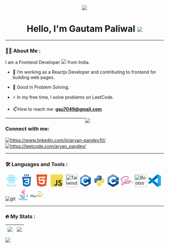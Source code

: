 <div id="header" align="center">
  <img src="https://cdn.dribbble.com/users/6132523/screenshots/15260006/media/ef3c7e97aa664b60f13f99610815222e.jpg" width="300"/>
<!--   <img src="https://komarev.com/ghpvc/?username=huzaifmalik786&style=flat-square&color=blue" alt=""/> -->
  <h1>
  Hello, I'm Gautam Paliwal
  <img src="https://media.giphy.com/media/hvRJCLFzcasrR4ia7z/giphy.gif" width="30px"/>
</h1>
</div>

---

### :man_technologist: About Me :

I am a Frontend Developer <img src="https://media.giphy.com/media/WUlplcMpOCEmTGBtBW/giphy.gif" width="30"> from India.
- :telescope: I’m working as a Reactjs Developer and contributing to frontend for building web pages.

- :seedling: Good in Problem Solving.

- :zap: In my free time, I solve problems on LeetCode.


- :mailbox:How to reach me: **gau7049@gmail.com**
<img align="right" src="https://cdn.filestackcontent.com/efbSR18hT5uRKuo0zoMA" width="250"/>

---

<h3 align="left">Connect with me:</h3>
<p align="left">
<a href="https://www.linkedin.com/in/gautampaliwal/" target="blank"><img align="center" src="https://raw.githubusercontent.com/rahuldkjain/github-profile-readme-generator/master/src/images/icons/Social/linked-in-alt.svg" alt="https://www.linkedin.com/in/aryan-pandey10/" height="30" width="40" /></a>
<a href="https://leetcode.com/gautam_49/" target="blank"><img align="center" src="https://raw.githubusercontent.com/rahuldkjain/github-profile-readme-generator/master/src/images/icons/Social/leet-code.svg" alt="https://leetcode.com/aryan_pandey/" height="30" width="40" /></a>
</p>

---

### :hammer_and_wrench: Languages and Tools :
<div>
  <img src="https://github.com/devicons/devicon/blob/master/icons/react/react-original-wordmark.svg" title="React" alt="React" width="40" height="40"/>&nbsp;
  <img src="https://github.com/devicons/devicon/blob/master/icons/css3/css3-plain-wordmark.svg"  title="CSS3" alt="CSS" width="40" height="40"/>&nbsp;
  <img src="https://github.com/devicons/devicon/blob/master/icons/html5/html5-original.svg" title="HTML5" alt="HTML" width="40" height="40"/>&nbsp;
  <img src="https://github.com/devicons/devicon/blob/master/icons/javascript/javascript-original.svg" title="JavaScript" alt="JavaScript" width="40" height="40"/>&nbsp;
  <img src="https://th.bing.com/th/id/OIP.DAd4ProxJ7RhaQ6iJZxoSAHaHT?rs=1&pid=ImgDetMain" title="Tailwind" **alt="Tailwind" width="40" height="40"/>
  <img src="https://raw.githubusercontent.com/devicons/devicon/master/icons/c/c-original.svg" alt="c" width="40" height="40"/>
  <img src="https://github.com/devicons/devicon/blob/master/icons/python/python-original.svg" title="python" **alt="python" width="40" height="40"/>
  <img src="https://github.com/devicons/devicon/blob/master/icons/cplusplus/cplusplus-original.svg" title="C++" **alt="C++" width="40" height="40"/>  
  <img src="https://github.com/devicons/devicon/blob/master/icons/sass/sass-original.svg" title="sass" **alt="sass" width="40" height="40"/>    
  <img src="https://v5.getbootstrap.com/docs/5.0/assets/brand/bootstrap-logo-shadow.png" title="Bootstrap" **alt="bootstrap" width="40" height="40"/>  
  <img src="https://github.com/devicons/devicon/blob/master/icons/vscode/vscode-original.svg" title="vscode" **alt="vscode" width="40" height="40"/>    
  <img src="https://www.vectorlogo.zone/logos/git-scm/git-scm-icon.svg" alt="git" width="40" height="40"/>
  <img src="https://raw.githubusercontent.com/devicons/devicon/master/icons/java/java-original.svg" alt="java" width="40" height="40"/>
   <img src="https://raw.githubusercontent.com/devicons/devicon/master/icons/mysql/mysql-original-wordmark.svg" alt="mysql" width="40" height="40"/>
  
</div>

---

### :fire: My Stats :

| <img align="center" src="https://github-readme-stats.vercel.app/api?username=gau7049&show_icons=true&theme=vision-friendly-dark&include_all_commits=true&count_private=true&hide=issues"/> | <img align="center" height="170" src="https://github-readme-stats.vercel.app/api/top-langs/?username=gau7049&layout=compact&langs_count=16&theme=vision-friendly-dark"/> |
| ------------- | ------------- |


  <picture>
      <source
        srcset="https://streak-stats.demolab.com/?user=gau7049&theme=highcontrast"
        media="(prefers-color-scheme: dark)"
      />
      <source
        srcset="https://streak-stats.demolab.com/?user=gau7049"
        media="(prefers-color-scheme: light)"
      />
      <img src="https://streak-stats.demolab.com/?user=gau7049" />
  </picture>

